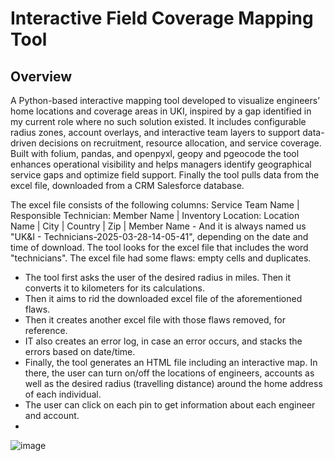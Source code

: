 # Interactive Field Coverage Mapping Tool
## Overview
A Python-based interactive mapping tool developed to visualize engineers’ home locations and coverage areas in UKI, inspired by a gap identified in my current role where no such solution existed. It includes configurable radius zones, account overlays, and interactive team layers to support data-driven decisions on recruitment, resource allocation, and service coverage. Built with folium, pandas, and openpyxl, geopy and pgeocode the tool enhances operational visibility and helps managers identify geographical service gaps and optimize field support.
Finally the tool pulls data from the excel file, downloaded from a CRM Salesforce database.

The excel file consists of the following columns: Service Team Name | Responsible Technician: Member Name	| Inventory Location: Location Name |	City | Country | Zip | Member Name - And it is always named us "UK&I - Technicians-2025-03-28-14-05-41", depending on the date and time of download. The tool looks for the excel file that includes the word "technicians".
The excel file had some flaws: empty cells and duplicates.
- The tool first asks the user of the desired radius in miles. Then it converts it to kilometers for its calculations.
- Then it aims to rid the downloaded excel file of the aforementioned flaws.
- Then it creates another excel file with those flaws removed, for reference.
- IT also creates an error log, in case an error occurs, and stacks the errors based on date/time.
- Finally, the tool generates an HTML file including an interactive map. In there, the user can turn on/off the locations of engineers, accounts as well as the desired radius (travelling distance) around the home address of each individual.
- The user can click on each pin to get information about each engineer and account.
- 
![image](https://github.com/user-attachments/assets/824ef84e-274c-4bdd-8de8-999c4814ad39)
